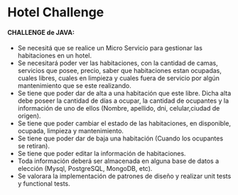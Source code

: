 # Hotel Challenge

#### **CHALLENGE de JAVA:**

- Se necesitá que se realice un Micro Servicio para gestionar las
habitaciones en un hotel.
- Se necesitará poder ver las habitaciones, con la cantidad de camas,
servicios que posee, precio, saber que habitaciones estan ocupadas,
cuales libres, cuales en limpieza y cuales fuera de servicio por algún
mantenimiento que se este realizando.
- Se tiene que poder dar de alta a una habitación que este libre. Dicha
alta debe poseer la cantidad de días a ocupar, la cantidad de ocupantes
y la información de uno de ellos (Nombre, apellido, dni, celular,ciudad
de origen).
- Se tiene que poder cambiar el estado de las habitaciones, en
disponible, ocupada, limpieza y mantenimiento.
- Se tiene que poder dar de baja una habitación (Cuando los ocupantes se
retiran).
- Se tiene que poder editar la información de habitaciones.
- Toda información deberá ser almacenada en alguna base de datos a
elección (Mysql, PostgreSQL, MongoDB, etc).
- Se valorara la implementación de patrones de diseño y realizar unit
tests y functional tests.

